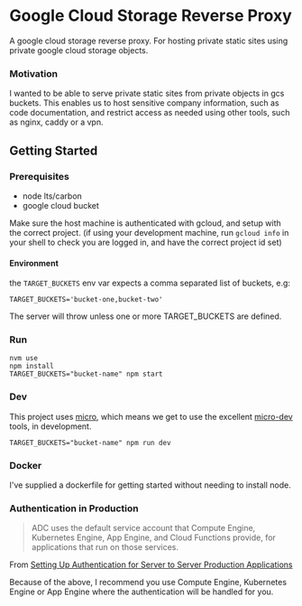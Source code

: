 # Google Cloud Storage Reverse Proxy

A google cloud storage reverse proxy. For hosting private static sites using private google cloud storage objects.

### Motivation

I wanted to be able to serve private static sites from private objects in gcs buckets. This enables us to host sensitive company information, such as code documentation, and restrict access as needed using other tools, such as nginx, caddy or a vpn.

## Getting Started

### Prerequisites

* node lts/carbon
* google cloud bucket

Make sure the host machine is authenticated with gcloud, and setup with the correct project. (if using your development machine, run `gcloud info` in your shell to check you are logged in, and have the correct project id set)

#### Environment

the `TARGET_BUCKETS` env var expects a comma separated list of buckets, e.g:
```
TARGET_BUCKETS='bucket-one,bucket-two'
```

The server will throw unless one or more TARGET_BUCKETS are defined. 

### Run

```
nvm use
npm install
TARGET_BUCKETS="bucket-name" npm start
```

### Dev

This project uses [micro](https://github.com/zeit/micro), which means we get to use the excellent [micro-dev](https://github.com/zeit/micro-dev) tools, in development.

```
TARGET_BUCKETS="bucket-name" npm run dev
```

### Docker 

I've supplied a dockerfile for getting started without needing to install node.

### Authentication in Production

> ADC uses the default service account that Compute Engine, Kubernetes Engine, App Engine, and Cloud Functions provide, for applications that run on those services.

From [Setting Up Authentication for Server to Server Production Applications](https://cloud.google.com/docs/authentication/production)

Because of the above, I recommend you use Compute Engine, Kubernetes Engine or App Engine where the authentication will be handled for you.
